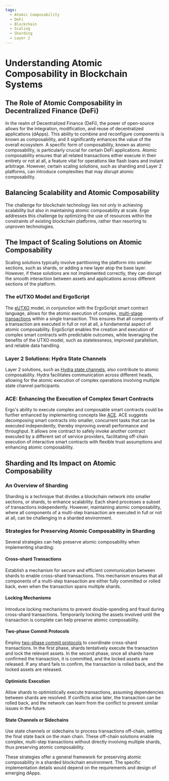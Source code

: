 ```yaml
---
tags:
  - Atomic Composability
  - DeFi
  - Blockchain
  - Scaling
  - Sharding
  - Layer 2
---
```


# Understanding Atomic Composability in Blockchain Systems

## The Role of Atomic Composability in Decentralized Finance (DeFi)

In the realm of Decentralized Finance (DeFi), the power of open-source allows for the integration, modification, and reuse of decentralized applications (dApps). This ability to combine and reconfigure components is known as composability, and it significantly enhances the value of the overall ecosystem. A specific form of composability, known as atomic composability, is particularly crucial for certain DeFi applications. Atomic composability ensures that all related transactions either execute in their entirety or not at all, a feature vital for operations like flash loans and instant arbitrage. However, certain scaling solutions, such as sharding and Layer 2 platforms, can introduce complexities that may disrupt atomic composability.

## Balancing Scalability and Atomic Composability

The challenge for blockchain technology lies not only in achieving scalability but also in maintaining atomic composability at scale. Ergo addresses this challenge by optimizing the use of resources within the constraints of existing blockchain platforms, rather than resorting to unproven technologies.

## The Impact of Scaling Solutions on Atomic Composability

Scaling solutions typically involve partitioning the platform into smaller sections, such as shards, or adding a new layer atop the base layer. However, if these solutions are not implemented correctly, they can disrupt the smooth interaction between assets and applications across different sections of the platform.

### The eUTXO Model and ErgoScript

The [eUTXO](https://ergoplatform.org/docs/utxo/) model, in conjunction with the ErgoScript smart contract language, allows for the atomic execution of complex, [multi-stage transactions](multi.md) within a single transaction. This ensures that all components of a transaction are executed in full or not at all, a fundamental aspect of atomic composability. ErgoScript enables the creation and execution of complex smart contracts with predictable outcomes, while leveraging the benefits of the UTXO model, such as statelessness, improved parallelism, and reliable data handling.

### Layer 2 Solutions: Hydra State Channels

Layer 2 solutions, such as [Hydra state channels](https://ergoplatform.org/docs/hydra/), also contribute to atomic composability. Hydra facilitates communication across different heads, allowing for the atomic execution of complex operations involving multiple state channel participants.

### ACE: Enhancing the Execution of Complex Smart Contracts

Ergo's ability to execute complex and composable smart contracts could be further enhanced by implementing concepts like [ACE](https://eprint.iacr.org/2019/835.pdf). ACE suggests decomposing smart contracts into smaller, concurrent tasks that can be executed independently, thereby improving overall performance and throughput. It allows one contract to safely invoke another contract executed by a different set of service providers, facilitating off-chain execution of interactive smart contracts with flexible trust assumptions and enhancing atomic composability.

## Sharding and Its Impact on Atomic Composability

### An Overview of Sharding

Sharding is a technique that divides a blockchain network into smaller sections, or shards, to enhance scalability. Each shard processes a subset of transactions independently. However, maintaining atomic composability, where all components of a multi-step transaction are executed in full or not at all, can be challenging in a sharded environment.

### Strategies for Preserving Atomic Composability in Sharding

Several strategies can help preserve atomic composability when implementing sharding:

#### Cross-shard Transactions

Establish a mechanism for secure and efficient communication between shards to enable cross-shard transactions. This mechanism ensures that all components of a multi-step transaction are either fully committed or rolled back, even when the transaction spans multiple shards.

#### Locking Mechanisms

Introduce locking mechanisms to prevent double-spending and fraud during cross-shard transactions. Temporarily locking the assets involved until the transaction is complete can help preserve atomic composability.

#### Two-phase Commit Protocols

Employ [two-phase commit protocols](layer2.md) to coordinate cross-shard transactions. In the first phase, shards tentatively execute the transaction and lock the relevant assets. In the second phase, once all shards have confirmed the transaction, it is committed, and the locked assets are released. If any shard fails to confirm, the transaction is rolled back, and the locked assets are released.

#### Optimistic Execution

Allow shards to optimistically execute transactions, assuming dependencies between shards are resolved. If conflicts arise later, the transaction can be rolled back, and the network can learn from the conflict to prevent similar issues in the future.

#### State Channels or Sidechains

Use state channels or sidechains to process transactions off-chain, settling the final state back on the main chain. These off-chain solutions enable complex, multi-step transactions without directly involving multiple shards, thus preserving atomic composability.

These strategies offer a general framework for preserving atomic composability in a sharded blockchain environment. The specific implementation details would depend on the requirements and design of emerging dApps.
